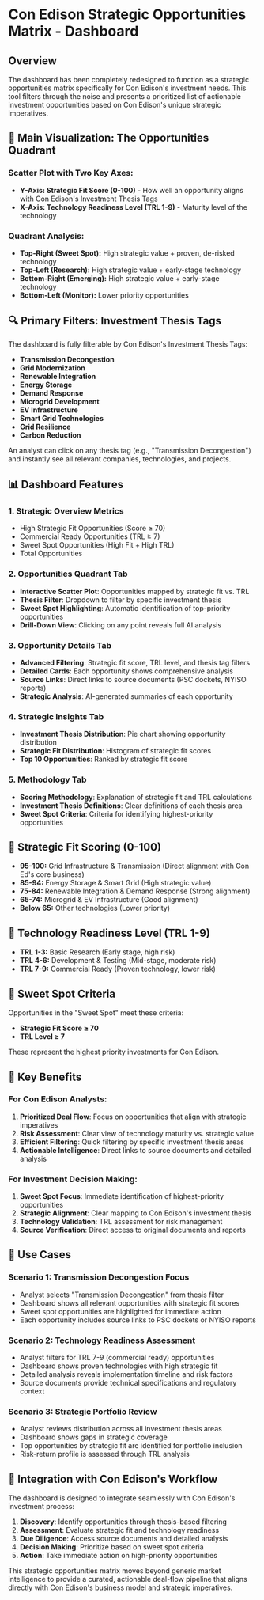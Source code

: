 # Con Edison Strategic Opportunities Matrix - Dashboard

## Overview
The dashboard has been completely redesigned to function as a strategic opportunities matrix specifically for Con Edison's investment needs. This tool filters through the noise and presents a prioritized list of actionable investment opportunities based on Con Edison's unique strategic imperatives.

## 🎯 Main Visualization: The Opportunities Quadrant

### **Scatter Plot with Two Key Axes:**
- **Y-Axis: Strategic Fit Score (0-100)** - How well an opportunity aligns with Con Edison's Investment Thesis Tags
- **X-Axis: Technology Readiness Level (TRL 1-9)** - Maturity level of the technology

### **Quadrant Analysis:**
- **Top-Right (Sweet Spot):** High strategic value + proven, de-risked technology
- **Top-Left (Research):** High strategic value + early-stage technology
- **Bottom-Right (Emerging):** High strategic value + early-stage technology
- **Bottom-Left (Monitor):** Lower priority opportunities

## 🔍 Primary Filters: Investment Thesis Tags

The dashboard is fully filterable by Con Edison's Investment Thesis Tags:
- **Transmission Decongestion**
- **Grid Modernization**
- **Renewable Integration**
- **Energy Storage**
- **Demand Response**
- **Microgrid Development**
- **EV Infrastructure**
- **Smart Grid Technologies**
- **Grid Resilience**
- **Carbon Reduction**

An analyst can click on any thesis tag (e.g., "Transmission Decongestion") and instantly see all relevant companies, technologies, and projects.

## 📊 Dashboard Features

### **1. Strategic Overview Metrics**
- High Strategic Fit Opportunities (Score ≥ 70)
- Commercial Ready Opportunities (TRL ≥ 7)
- Sweet Spot Opportunities (High Fit + High TRL)
- Total Opportunities

### **2. Opportunities Quadrant Tab**
- **Interactive Scatter Plot**: Opportunities mapped by strategic fit vs. TRL
- **Thesis Filter**: Dropdown to filter by specific investment thesis
- **Sweet Spot Highlighting**: Automatic identification of top-priority opportunities
- **Drill-Down View**: Clicking on any point reveals full AI analysis

### **3. Opportunity Details Tab**
- **Advanced Filtering**: Strategic fit score, TRL level, and thesis tag filters
- **Detailed Cards**: Each opportunity shows comprehensive analysis
- **Source Links**: Direct links to source documents (PSC dockets, NYISO reports)
- **Strategic Analysis**: AI-generated summaries of each opportunity

### **4. Strategic Insights Tab**
- **Investment Thesis Distribution**: Pie chart showing opportunity distribution
- **Strategic Fit Distribution**: Histogram of strategic fit scores
- **Top 10 Opportunities**: Ranked by strategic fit score

### **5. Methodology Tab**
- **Scoring Methodology**: Explanation of strategic fit and TRL calculations
- **Investment Thesis Definitions**: Clear definitions of each thesis area
- **Sweet Spot Criteria**: Criteria for identifying highest-priority opportunities

## 🎯 Strategic Fit Scoring (0-100)

- **95-100:** Grid Infrastructure & Transmission (Direct alignment with Con Ed's core business)
- **85-94:** Energy Storage & Smart Grid (High strategic value)
- **75-84:** Renewable Integration & Demand Response (Strong alignment)
- **65-74:** Microgrid & EV Infrastructure (Good alignment)
- **Below 65:** Other technologies (Lower priority)

## 🔬 Technology Readiness Level (TRL 1-9)

- **TRL 1-3:** Basic Research (Early stage, high risk)
- **TRL 4-6:** Development & Testing (Mid-stage, moderate risk)
- **TRL 7-9:** Commercial Ready (Proven technology, lower risk)

## 💎 Sweet Spot Criteria

Opportunities in the "Sweet Spot" meet these criteria:
- **Strategic Fit Score ≥ 70**
- **TRL Level ≥ 7**

These represent the highest priority investments for Con Edison.

## 🚀 Key Benefits

### **For Con Edison Analysts:**
1. **Prioritized Deal Flow**: Focus on opportunities that align with strategic imperatives
2. **Risk Assessment**: Clear view of technology maturity vs. strategic value
3. **Efficient Filtering**: Quick filtering by specific investment thesis areas
4. **Actionable Intelligence**: Direct links to source documents and detailed analysis

### **For Investment Decision Making:**
1. **Sweet Spot Focus**: Immediate identification of highest-priority opportunities
2. **Strategic Alignment**: Clear mapping to Con Edison's investment thesis
3. **Technology Validation**: TRL assessment for risk management
4. **Source Verification**: Direct access to original documents and reports

## 🎯 Use Cases

### **Scenario 1: Transmission Decongestion Focus**
- Analyst selects "Transmission Decongestion" from thesis filter
- Dashboard shows all relevant opportunities with strategic fit scores
- Sweet spot opportunities are highlighted for immediate action
- Each opportunity includes source links to PSC dockets or NYISO reports

### **Scenario 2: Technology Readiness Assessment**
- Analyst filters for TRL 7-9 (commercial ready) opportunities
- Dashboard shows proven technologies with high strategic fit
- Detailed analysis reveals implementation timeline and risk factors
- Source documents provide technical specifications and regulatory context

### **Scenario 3: Strategic Portfolio Review**
- Analyst reviews distribution across all investment thesis areas
- Dashboard shows gaps in strategic coverage
- Top opportunities by strategic fit are identified for portfolio inclusion
- Risk-return profile is assessed through TRL analysis

## 🔗 Integration with Con Edison's Workflow

The dashboard is designed to integrate seamlessly with Con Edison's investment process:

1. **Discovery**: Identify opportunities through thesis-based filtering
2. **Assessment**: Evaluate strategic fit and technology readiness
3. **Due Diligence**: Access source documents and detailed analysis
4. **Decision Making**: Prioritize based on sweet spot criteria
5. **Action**: Take immediate action on high-priority opportunities

This strategic opportunities matrix moves beyond generic market intelligence to provide a curated, actionable deal-flow pipeline that aligns directly with Con Edison's business model and strategic imperatives. 
